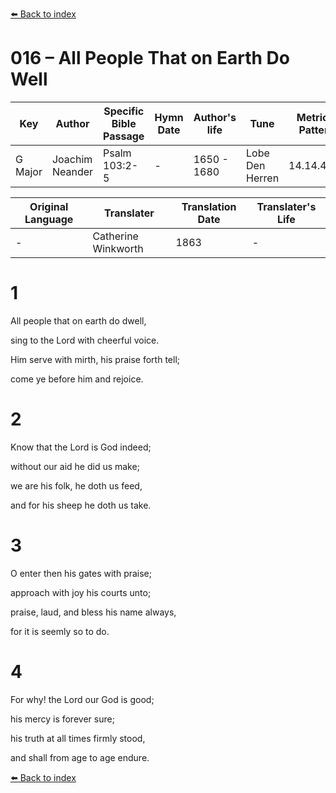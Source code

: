 [⬅️ Back to index](../README.md)

# 016 – All People That on Earth Do Well

Key | Author   | Specific Bible Passage     |Hymn Date |Author's life |Tune |Metrical Pattern   |Composer/Source                                                                                        
-- | --------- | ---------------------------|----------|--------------|-----|-------------------|-------------   
G Major  | Joachim Neander      | Psalm 103:2-5 | -  | 1650 - 1680 | Lobe Den Herren | 14.14.4.7.8 | Chorale Book for England, 1863 

Original Language | Translater | Translation Date   | Translater's Life     
----------------- | --------- | --------------------|-------------   
\-  | Catherine Winkworth      | 1863 | -  | 1827 - 1878 



# 1

All people that on earth do dwell,

sing to the Lord with cheerful voice.

Him serve with mirth, his praise forth tell;

come ye before him and rejoice.



# 2

Know that the Lord is God indeed;

without our aid he did us make;

we are his folk, he doth us feed,

and for his sheep he doth us take.



# 3

O enter then his gates with praise;

approach with joy his courts unto;

praise, laud, and bless his name always,

for it is seemly so to do.



# 4

For why! the Lord our God is good;

his mercy is forever sure;

his truth at all times firmly stood,

and shall from age to age endure.

[⬅️ Back to index](../README.md)
